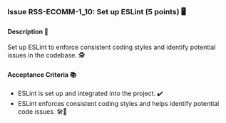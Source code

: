 ### Issue RSS-ECOMM-1_10: Set up ESLint (5 points) 🖥️

#### Description 📝

Set up ESLint to enforce consistent coding styles and identify potential issues in the codebase. 🕵️

#### Acceptance Criteria 📚

- ESLint is set up and integrated into the project. ✔️
- ESLint enforces consistent coding styles and helps identify potential code issues. 🛠️🧐
